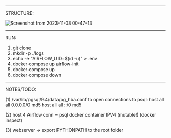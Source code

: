 ___________________________________________________________________________________________
STRUCTURE:

![Screenshot from 2023-11-08 00-47-13](https://github.com/bmaxlw/solid-etl/assets/83329102/4b44b5ac-d7b7-4703-89b7-38501df92958)
___________________________________________________________________________________________
RUN:
1. git clone <repo>
2. mkdir -p ./logs
3. echo -e "AIRFLOW_UID=$(id -u)" > .env
4. docker compose up airflow-init
5. docker compose up
6. docker compose down

___________________________________________________________________________________________
NOTES/TODO:

(1) /var/lib/pgsql/9.4/data/pg_hba.conf to open connections to psql:
host    all             all              0.0.0.0/0                       md5
host    all             all              ::/0                            md5

(2) host 4 Airflow conn = psql docker container IPV4 (mutable!) (docker inspect)

(3) webserver -> export PYTHONPATH to the root folder
